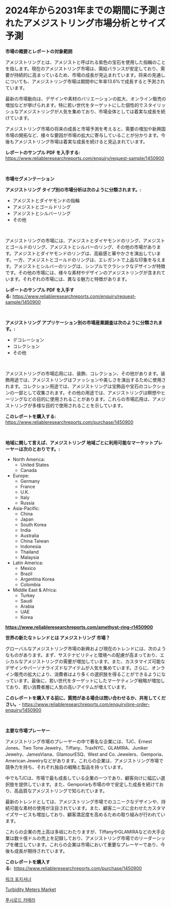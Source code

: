 <p><h1>2024年から2031年までの期間に予測されたアメジストリング市場分析とサイズ予測</h1></p><p><strong>市場の概要とレポートの対象範囲</strong></p>
<p><p>アメジストリングとは、アメジストと呼ばれる紫色の宝石を使用した指輪のことを指します。現在のアメジストリング市場は、需給バランスが安定しており、需要が持続的に高まっているため、市場の成長が見込まれています。将来の見通しについても、アメジストリング市場は期間中に年率13.6%で成長すると予測されています。</p><p>最新の市場動向は、デザインや素材のバリエーションの拡大、オンライン販売の増加などが挙げられます。特に若い世代をターゲットにした個性的でスタイリッシュなアメジストリングが人気を集めており、市場全体としては着実な成長を続けています。</p><p>アメジストリング市場の将来の成長と市場予測を考えると、需要の増加や新興国市場の開拓など、様々な要因が市場の拡大に寄与していることが分かります。今後もアメジストリング市場は着実な成長を続けると見込まれています。</p></p>
<p><strong>レポートのサンプル PDF を入手する:</strong> <a href="https://www.reliableresearchreports.com/enquiry/request-sample/1450900">https://www.reliableresearchreports.com/enquiry/request-sample/1450900</a></p>
<p>&nbsp;</p>
<p><strong>市場セグメンテーション</strong></p>
<p><strong>アメジストリング タイプ別の市場分析は次のように分類されます。:</strong></p>
<p><ul><li>アメジストとダイヤモンドの指輪</li><li>アメジストとゴールドリング</li><li>アメジストとシルバーリング</li><li>その他</li></ul></p>
<p>&nbsp;</p>
<p><p>アメジストリングの市場には、アメジストとダイヤモンドのリング、アメジストとゴールドのリング、アメジストとシルバーのリング、その他の市場があります。アメジストとダイヤモンドのリングは、高級感と華やかさを演出しています。一方、アメジストとゴールドのリングは、エレガントで上品な印象を与えます。アメジストとシルバーのリングは、シンプルでクラシックなデザインが特徴です。その他の市場には、様々な素材やデザインのアメジストリングが含まれています。それぞれの市場には、異なる魅力と特徴があります。</p></p>
<p><strong>レポートのサンプル PDF を入手する:</strong>&nbsp;<a href="https://www.reliableresearchreports.com/enquiry/request-sample/1450900">https://www.reliableresearchreports.com/enquiry/request-sample/1450900</a></p>
<p>&nbsp;</p>
<p><strong> アメジストリング アプリケーション別の市場産業調査は次のように分類されます。:</strong></p>
<p><ul><li>デコレーション</li><li>コレクション</li><li>その他</li></ul></p>
<p>&nbsp;</p>
<p><p>アメジストリングの市場応用には、装飾、コレクション、その他があります。装飾用途では、アメジストリングはファッションや美しさを演出するために使用されます。コレクション用途では、アメジストリングは宝飾品や宝石のコレクションの一部として収集されます。その他の用途では、アメジストリングは瞑想やヒーリングなどの目的に使用されることがあります。これらの市場応用は、アメジストリングが多様な目的で使用されることを示しています。</p></p>
<p><strong>このレポートを購入する:</strong>&nbsp; <a href="https://www.reliableresearchreports.com/purchase/1450900">https://www.reliableresearchreports.com/purchase/1450900</a></p>
<p>&nbsp;</p>
<p><strong>地域に関して言えば、アメジストリング 地域ごとに利用可能なマーケットプレーヤーは次のとおりです。:</strong></p>
<p><ul>
    <li>
        North America:
        <ul>
            <li>United States</li>
            <li>Canada</li>
        </ul>
    </li>
    <li>
        Europe:
        <ul>
            <li>Germany</li>
            <li>France</li>
            <li>U.K.</li>
            <li>Italy</li>
            <li>Russia</li>
        </ul>
    </li>
    <li>
        Asia-Pacific:
        <ul>
            <li>China</li>
            <li>Japan</li>
            <li>South Korea</li>
            <li>India</li>
            <li>Australia</li>
            <li>China Taiwan</li>
            <li>Indonesia</li>
            <li>Thailand</li>
            <li>Malaysia</li>
        </ul>
    </li>
    <li>
        Latin America:
        <ul>
            <li>Mexico</li>
            <li>Brazil</li>
            <li>Argentina Korea</li>
            <li>Colombia</li>
        </ul>
    </li>
    <li>
        Middle East & Africa:
        <ul>
            <li>Turkey</li>
            <li>Saudi</li>
            <li>Arabia</li>
            <li>UAE</li>
            <li>Korea</li>
        </ul>
    </li>
    </ul></p>
<p><strong><a href="https://www.reliableresearchreports.com/amethyst-ring-r1450900">https://www.reliableresearchreports.com/amethyst-ring-r1450900</a></strong>&nbsp;</p>
<p><strong>世界の新たなトレンドとは アメジストリング 市場？</strong></p>
<p><p>グローバルなアメジストリング市場の新興および現在のトレンドには、次のようなものがあります。まず、サステナビリティと環境への配慮が高まっており、エシカルなアメジストリングの需要が増加しています。また、カスタマイズ可能なデザインやパーソナライズドなアイテムが人気を集めています。さらに、オンライン販売の拡大により、消費者はより多くの選択肢を得ることができるようになっています。最後に、若い世代をターゲットにしたマーケティング戦略が増加しており、若い消費者層に人気の高いアイテムが増えています。</p></p>
<p><strong>このレポートを購入する前に、質問がある場合は問い合わせるか、共有してください。</strong>- <a href="https://www.reliableresearchreports.com/enquiry/pre-order-enquiry/1450900">https://www.reliableresearchreports.com/enquiry/pre-order-enquiry/1450900</a></p>
<p>&nbsp;</p>
<p><strong>主要な市場プレーヤー</strong></p>
<p><p>アメジストリング市場のプレーヤーの中で著名な企業には、TJC、Ernest Jones、Two Tone Jewelry、Tiffany、TraxNYC、GLAMIRA、Juniker Jewelry、JamesViana、GlamourESQ、West and Co. Jewelers、Gemporia、American Jewelryなどがあります。これらの企業は、アメジストリング市場で競争力を持ち、それぞれ独自の戦略と製品を持っています。</p><p>中でもTJCは、市場で最も成長している企業の一つであり、顧客向けに幅広い選択肢を提供しています。また、Gemporiaも市場の中で安定した成長を続けており、高品質なアメジストリングで知られています。</p><p>最新のトレンドとしては、アメジストリング市場でのユニークなデザインや、持続可能な素材の使用が注目されています。また、顧客ニーズに合わせたカスタマイズサービスも増加しており、顧客満足度を高めるための取り組みが行われています。</p><p>これらの企業の売上高は多岐にわたりますが、TiffanyやGLAMIRAなどの大手企業は数十億ドルの売上を記録しており、アメジストリング市場でのリーダーシップを確立しています。これらの企業は市場において重要なプレーヤーであり、今後も成長が期待されています。</p></p>
<p><strong>このレポートを購入する:</strong>&nbsp;&nbsp;<a href="https://www.reliableresearchreports.com/purchase/1450900">https://www.reliableresearchreports.com/purchase/1450900</a></p>
<p><p><a href="https://github.com/Penelolack456456/Market-Research-Report-List-1/blob/main/660501319007.md">워크 포지셔너</a></p><p><a href="https://github.com/Sinjinluong3e0awx2m195k76/Market-Research-Report-List-2/blob/main/turbidity-meters-market.md">Turbidity Meters Market</a></p><p><a href="https://github.com/darrellockm3ytan895656/Market-Research-Report-List-1/blob/main/159427219008.md">푸시로드 카메라</a></p></p>